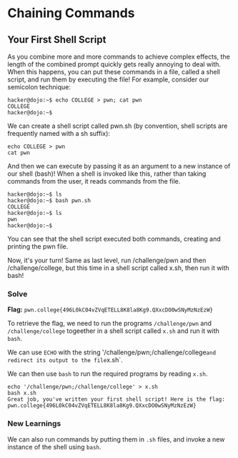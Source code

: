 # Chaining Commands

## Your First Shell Script
As you combine more and more commands to achieve complex effects, the length of the combined prompt quickly gets really annoying to deal with. When this happens, you can put these commands in a file, called a shell script, and run them by executing the file! For example, consider our semicolon technique:
```
hacker@dojo:~$ echo COLLEGE > pwn; cat pwn
COLLEGE
hacker@dojo:~$
```
We can create a shell script called pwn.sh (by convention, shell scripts are frequently named with a sh suffix):
```
echo COLLEGE > pwn
cat pwn
```
And then we can execute by passing it as an argument to a new instance of our shell (bash)! When a shell is invoked like this, rather than taking commands from the user, it reads commands from the file.
```
hacker@dojo:~$ ls
hacker@dojo:~$ bash pwn.sh
COLLEGE
hacker@dojo:~$ ls
pwn
hacker@dojo:~$
```
You can see that the shell script executed both commands, creating and printing the pwn file.

Now, it's your turn! Same as last level, run /challenge/pwn and then /challenge/college, but this time in a shell script called x.sh, then run it with bash!

### Solve
**Flag:** `pwn.college{496L0kC04vZVqETELL8K8la8Kg9.QXxcDO0wSNyMzNzEzW}`

To retrieve the flag, we need to run the programs `/challenge/pwn` and `/challenge/college` togeether in a shell script called `x.sh` and run it with `bash`.

We can use `ECHO` with the string '/challenge/pwn;/challenge/college` and redirect its output to the file `x.sh`.

We can then use `bash` to run the required programs by reading `x.sh`.

```
echo '/challenge/pwn;/challenge/college' > x.sh
bash x.sh
Great job, you've written your first shell script! Here is the flag:
pwn.college{496L0kC04vZVqETELL8K8la8Kg9.QXxcDO0wSNyMzNzEzW}
```
### New Learnings

We can also run commands by putting them in `.sh` files, and invoke a new instance of the shell using `bash`.